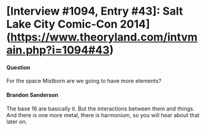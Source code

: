 # [Interview #1094, Entry #43]: Salt Lake City Comic-Con 2014](https://www.theoryland.com/intvmain.php?i=1094#43)

#### Question

For the space Mistborn are we going to have more elements?

#### Brandon Sanderson

The base 16 are basically it. But the interactions between them and things. And there is one more metal, there is harmonium, so you will hear about that later on.

